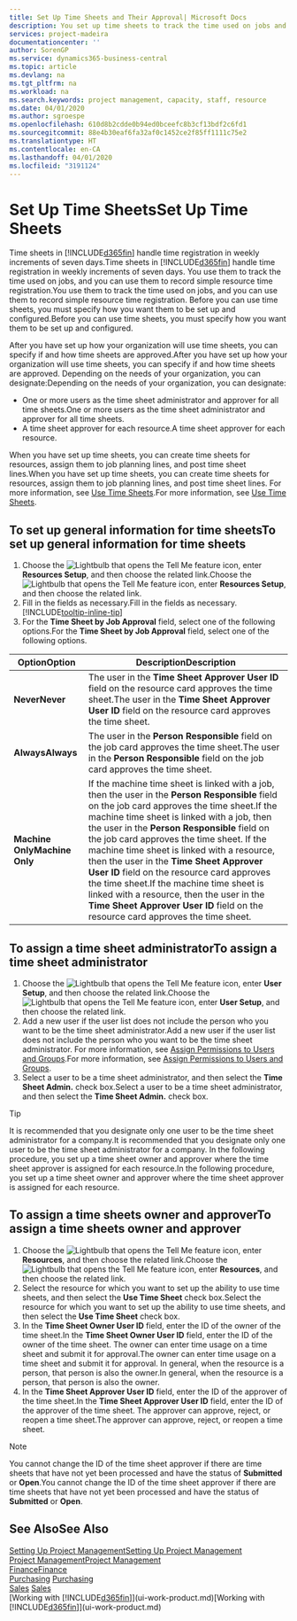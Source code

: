 ```yaml
---
title: Set Up Time Sheets and Their Approval| Microsoft Docs
description: You set up time sheets to track the time used on jobs and using resources, helping you with project management, staffing, and capacity
services: project-madeira
documentationcenter: ''
author: SorenGP
ms.service: dynamics365-business-central
ms.topic: article
ms.devlang: na
ms.tgt_pltfrm: na
ms.workload: na
ms.search.keywords: project management, capacity, staff, resource
ms.date: 04/01/2020
ms.author: sgroespe
ms.openlocfilehash: 610d8b2cdde0b94ed0bceefc8b3cf13bdf2c6fd1
ms.sourcegitcommit: 88e4b30eaf6fa32af0c1452ce2f85ff1111c75e2
ms.translationtype: HT
ms.contentlocale: en-CA
ms.lasthandoff: 04/01/2020
ms.locfileid: "3191124"
---
```

# <a name="set-up-time-sheets"></a><span data-ttu-id="02c47-103">Set Up Time Sheets</span><span class="sxs-lookup"><span data-stu-id="02c47-103">Set Up Time Sheets</span></span>
<span data-ttu-id="02c47-104">Time sheets in [!INCLUDE[d365fin](includes/d365fin_md.md)] handle time registration in weekly increments of seven days.</span><span class="sxs-lookup"><span data-stu-id="02c47-104">Time sheets in [!INCLUDE[d365fin](includes/d365fin_md.md)] handle time registration in weekly increments of seven days.</span></span> <span data-ttu-id="02c47-105">You use them to track the time used on jobs, and you can use them to record simple resource time registration.</span><span class="sxs-lookup"><span data-stu-id="02c47-105">You use them to track the time used on jobs, and you can use them to record simple resource time registration.</span></span> <span data-ttu-id="02c47-106">Before you can use time sheets, you must specify how you want them to be set up and configured.</span><span class="sxs-lookup"><span data-stu-id="02c47-106">Before you can use time sheets, you must specify how you want them to be set up and configured.</span></span>

<span data-ttu-id="02c47-107">After you have set up how your organization will use time sheets, you can specify if and how time sheets are approved.</span><span class="sxs-lookup"><span data-stu-id="02c47-107">After you have set up how your organization will use time sheets, you can specify if and how time sheets are approved.</span></span> <span data-ttu-id="02c47-108">Depending on the needs of your organization, you can designate:</span><span class="sxs-lookup"><span data-stu-id="02c47-108">Depending on the needs of your organization, you can designate:</span></span>

* <span data-ttu-id="02c47-109">One or more users as the time sheet administrator and approver for all time sheets.</span><span class="sxs-lookup"><span data-stu-id="02c47-109">One or more users as the time sheet administrator and approver for all time sheets.</span></span>
* <span data-ttu-id="02c47-110">A time sheet approver for each resource.</span><span class="sxs-lookup"><span data-stu-id="02c47-110">A time sheet approver for each resource.</span></span>

<span data-ttu-id="02c47-111">When you have set up time sheets, you can create time sheets for resources, assign them to job planning lines, and post time sheet lines.</span><span class="sxs-lookup"><span data-stu-id="02c47-111">When you have set up time sheets, you can create time sheets for resources, assign them to job planning lines, and post time sheet lines.</span></span> <span data-ttu-id="02c47-112">For more information, see [Use Time Sheets](projects-how-use-time-sheets.md).</span><span class="sxs-lookup"><span data-stu-id="02c47-112">For more information, see [Use Time Sheets](projects-how-use-time-sheets.md).</span></span>

## <a name="to-set-up-general-information-for-time-sheets"></a><span data-ttu-id="02c47-113">To set up general information for time sheets</span><span class="sxs-lookup"><span data-stu-id="02c47-113">To set up general information for time sheets</span></span>
1. <span data-ttu-id="02c47-114">Choose the ![Lightbulb that opens the Tell Me feature](media/ui-search/search_small.png "Tell me what you want to do") icon, enter **Resources Setup**, and then choose the related link.</span><span class="sxs-lookup"><span data-stu-id="02c47-114">Choose the ![Lightbulb that opens the Tell Me feature](media/ui-search/search_small.png "Tell me what you want to do") icon, enter **Resources Setup**, and then choose the related link.</span></span>  
2. <span data-ttu-id="02c47-115">Fill in the fields as necessary.</span><span class="sxs-lookup"><span data-stu-id="02c47-115">Fill in the fields as necessary.</span></span> [!INCLUDE[tooltip-inline-tip](includes/tooltip-inline-tip_md.md)]
3. <span data-ttu-id="02c47-116">For the **Time Sheet by Job Approval** field, select one of the following options.</span><span class="sxs-lookup"><span data-stu-id="02c47-116">For the **Time Sheet by Job Approval** field, select one of the following options.</span></span>

| <span data-ttu-id="02c47-117">Option</span><span class="sxs-lookup"><span data-stu-id="02c47-117">Option</span></span> | <span data-ttu-id="02c47-118">Description</span><span class="sxs-lookup"><span data-stu-id="02c47-118">Description</span></span> |
| --- | --- |
| <span data-ttu-id="02c47-119">**Never**</span><span class="sxs-lookup"><span data-stu-id="02c47-119">**Never**</span></span> |<span data-ttu-id="02c47-120">The user in the **Time Sheet Approver User ID** field on the resource card approves the time sheet.</span><span class="sxs-lookup"><span data-stu-id="02c47-120">The user in the **Time Sheet Approver User ID** field on the resource card approves the time sheet.</span></span> |
| <span data-ttu-id="02c47-121">**Always**</span><span class="sxs-lookup"><span data-stu-id="02c47-121">**Always**</span></span> |<span data-ttu-id="02c47-122">The user in the **Person Responsible** field on the job card approves the time sheet.</span><span class="sxs-lookup"><span data-stu-id="02c47-122">The user in the **Person Responsible** field on the job card approves the time sheet.</span></span> |
| <span data-ttu-id="02c47-123">**Machine Only**</span><span class="sxs-lookup"><span data-stu-id="02c47-123">**Machine Only**</span></span> |<span data-ttu-id="02c47-124">If the machine time sheet is linked with a job, then the user in the **Person Responsible** field on the job card approves the time sheet.</span><span class="sxs-lookup"><span data-stu-id="02c47-124">If the machine time sheet is linked with a job, then the user in the **Person Responsible** field on the job card approves the time sheet.</span></span> <span data-ttu-id="02c47-125">If the machine time sheet is linked with a resource, then the user in the **Time Sheet Approver User ID** field on the resource card approves the time sheet.</span><span class="sxs-lookup"><span data-stu-id="02c47-125">If the machine time sheet is linked with a resource, then the user in the **Time Sheet Approver User ID** field on the resource card approves the time sheet.</span></span> |

## <a name="to-assign-a-time-sheet-administrator"></a><span data-ttu-id="02c47-126">To assign a time sheet administrator</span><span class="sxs-lookup"><span data-stu-id="02c47-126">To assign a time sheet administrator</span></span>
1. <span data-ttu-id="02c47-127">Choose the ![Lightbulb that opens the Tell Me feature](media/ui-search/search_small.png "Tell me what you want to do") icon, enter **User Setup**, and then choose the related link.</span><span class="sxs-lookup"><span data-stu-id="02c47-127">Choose the ![Lightbulb that opens the Tell Me feature](media/ui-search/search_small.png "Tell me what you want to do") icon, enter **User Setup**, and then choose the related link.</span></span>  
2. <span data-ttu-id="02c47-128">Add a new user if the user list does not include the person who you want to be the time sheet administrator.</span><span class="sxs-lookup"><span data-stu-id="02c47-128">Add a new user if the user list does not include the person who you want to be the time sheet administrator.</span></span> <span data-ttu-id="02c47-129">For more information, see [Assign Permissions to Users and Groups](ui-define-granular-permissions.md).</span><span class="sxs-lookup"><span data-stu-id="02c47-129">For more information, see [Assign Permissions to Users and Groups](ui-define-granular-permissions.md).</span></span>
3. <span data-ttu-id="02c47-130">Select a user to be a time sheet administrator, and then select the **Time Sheet Admin.** check box.</span><span class="sxs-lookup"><span data-stu-id="02c47-130">Select a user to be a time sheet administrator, and then select the **Time Sheet Admin.** check box.</span></span>  

> [!TIP]  
>   <span data-ttu-id="02c47-131">It is recommended that you designate only one user to be the time sheet administrator for a company.</span><span class="sxs-lookup"><span data-stu-id="02c47-131">It is recommended that you designate only one user to be the time sheet administrator for a company.</span></span> <span data-ttu-id="02c47-132">In the following procedure, you set up a time sheet owner and approver where the time sheet approver is assigned for each resource.</span><span class="sxs-lookup"><span data-stu-id="02c47-132">In the following procedure, you set up a time sheet owner and approver where the time sheet approver is assigned for each resource.</span></span>  

## <a name="to-assign-a-time-sheets-owner-and-approver"></a><span data-ttu-id="02c47-133">To assign a time sheets owner and approver</span><span class="sxs-lookup"><span data-stu-id="02c47-133">To assign a time sheets owner and approver</span></span>
1. <span data-ttu-id="02c47-134">Choose the ![Lightbulb that opens the Tell Me feature](media/ui-search/search_small.png "Tell me what you want to do") icon, enter **Resources**, and then choose the related link.</span><span class="sxs-lookup"><span data-stu-id="02c47-134">Choose the ![Lightbulb that opens the Tell Me feature](media/ui-search/search_small.png "Tell me what you want to do") icon, enter **Resources**, and then choose the related link.</span></span>
2. <span data-ttu-id="02c47-135">Select the resource for which you want to set up the ability to use time sheets, and then select the **Use Time Sheet** check box.</span><span class="sxs-lookup"><span data-stu-id="02c47-135">Select the resource for which you want to set up the ability to use time sheets, and then select the **Use Time Sheet** check box.</span></span>  
3. <span data-ttu-id="02c47-136">In the **Time Sheet Owner User ID** field, enter the ID of the owner of the time sheet.</span><span class="sxs-lookup"><span data-stu-id="02c47-136">In the **Time Sheet Owner User ID** field, enter the ID of the owner of the time sheet.</span></span> <span data-ttu-id="02c47-137">The owner can enter time usage on a time sheet and submit it for approval.</span><span class="sxs-lookup"><span data-stu-id="02c47-137">The owner can enter time usage on a time sheet and submit it for approval.</span></span> <span data-ttu-id="02c47-138">In general, when the resource is a person, that person is also the owner.</span><span class="sxs-lookup"><span data-stu-id="02c47-138">In general, when the resource is a person, that person is also the owner.</span></span>  
4. <span data-ttu-id="02c47-139">In the **Time Sheet Approver User ID** field, enter the ID of the approver of the time sheet.</span><span class="sxs-lookup"><span data-stu-id="02c47-139">In the **Time Sheet Approver User ID** field, enter the ID of the approver of the time sheet.</span></span> <span data-ttu-id="02c47-140">The approver can approve, reject, or reopen a time sheet.</span><span class="sxs-lookup"><span data-stu-id="02c47-140">The approver can approve, reject, or reopen a time sheet.</span></span>  

> [!NOTE]  
>   <span data-ttu-id="02c47-141">You cannot change the ID of the time sheet approver if there are time sheets that have not yet been processed and have the status of **Submitted** or **Open**.</span><span class="sxs-lookup"><span data-stu-id="02c47-141">You cannot change the ID of the time sheet approver if there are time sheets that have not yet been processed and have the status of **Submitted** or **Open**.</span></span>

## <a name="see-also"></a><span data-ttu-id="02c47-142">See Also</span><span class="sxs-lookup"><span data-stu-id="02c47-142">See Also</span></span>
[<span data-ttu-id="02c47-143">Setting Up Project Management</span><span class="sxs-lookup"><span data-stu-id="02c47-143">Setting Up Project Management</span></span>](projects-setup-projects.md)  
[<span data-ttu-id="02c47-144">Project Management</span><span class="sxs-lookup"><span data-stu-id="02c47-144">Project Management</span></span>](projects-manage-projects.md)  
[<span data-ttu-id="02c47-145">Finance</span><span class="sxs-lookup"><span data-stu-id="02c47-145">Finance</span></span>](finance.md)  
<span data-ttu-id="02c47-146">[Purchasing](purchasing-manage-purchasing.md)       </span><span class="sxs-lookup"><span data-stu-id="02c47-146">[Purchasing](purchasing-manage-purchasing.md)       </span></span>  
<span data-ttu-id="02c47-147">[Sales](sales-manage-sales.md)    </span><span class="sxs-lookup"><span data-stu-id="02c47-147">[Sales](sales-manage-sales.md)    </span></span>  
<span data-ttu-id="02c47-148">[Working with [!INCLUDE[d365fin](includes/d365fin_md.md)]](ui-work-product.md)</span><span class="sxs-lookup"><span data-stu-id="02c47-148">[Working with [!INCLUDE[d365fin](includes/d365fin_md.md)]](ui-work-product.md)</span></span>  
